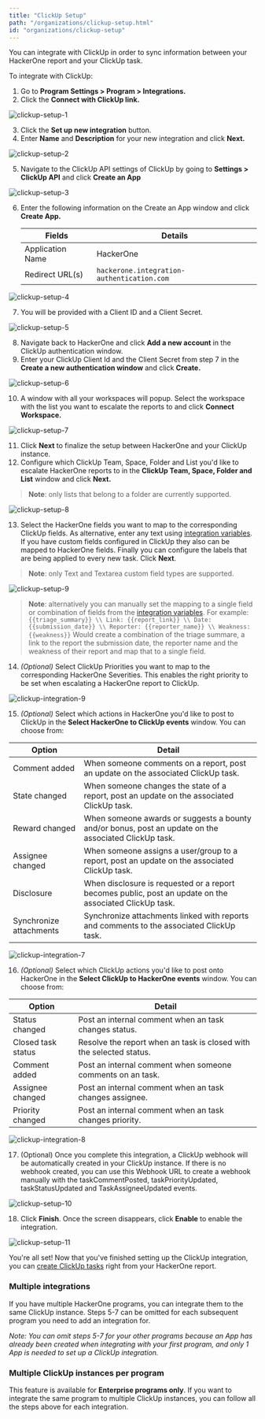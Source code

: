 ```yaml
---
title: "ClickUp Setup"
path: "/organizations/clickup-setup.html"
id: "organizations/clickup-setup"
---
```


You can integrate with ClickUp in order to sync information between your HackerOne report and your ClickUp task.

To integrate with ClickUp:

1. Go to **Program Settings > Program > Integrations.**
2. Click the **Connect with ClickUp link.**

![clickup-setup-1](./images/clickup-setup-1.png)

3. Click the **Set up new integration** button.
4. Enter **Name** and **Description** for your new integration and click **Next.**

![clickup-setup-2](./images/clickup-setup-2.png)

5. Navigate to the ClickUp API settings of ClickUp by going to **Settings > ClickUp API** and click **Create an App**

![clickup-setup-3](./images/clickup-setup-3.png)

6. Enter the following information on the Create an App window and click **Create App.**

   Fields | Details
   ------ | -------
   Application Name | HackerOne
   Redirect URL(s) | `hackerone.integration-authentication.com`

![clickup-setup-4](./images/clickup-setup-4.png)

7. You will be provided with a Client ID and a Client Secret.

![clickup-setup-5](./images/clickup-setup-5.png)

8. Navigate back to HackerOne and click **Add a new account** in the ClickUp authentication window. 
9. Enter your ClickUp Client Id and the Client Secret from step 7 in the **Create a new authentication window** and click **Create.**

![clickup-setup-6](./images/clickup-setup-6.png)

10. A window with all your workspaces will popup. Select the workspace with the list you want to escalate the reports to and click **Connect Workspace.**

![clickup-setup-7](./images/clickup-setup-7.png)

11. Click **Next** to finalize the setup between HackerOne and your ClickUp instance.
12. Configure which ClickUp Team, Space, Folder and List  you'd like to escalate HackerOne reports to in the **ClickUp Team, Space, Folder and List** window and click **Next.**

> **Note**: only lists that belong to a folder are currently supported.

![clickup-setup-8](./images/clickup-setup-8.png)

13. Select the HackerOne fields you want to map to the corresponding ClickUp fields. As alternative, enter any text using [integration variables](/organizations/integration-variables.html). If you have custom fields configured in ClickUp they also can be mapped to HackerOne fields. Finally you can configure the labels that are being applied to every new task. Click **Next**.

> **Note**: only Text and Textarea custom field types are supported.

![clickup-setup-9](./images/clickup-setup-9.png)

> **Note**: alternatively you can manually set the mapping to a single field or combination of fields from the [integration variables](/organizations/integration-variables.html). For example: `{{triage_summary}} \\ Link: {{report_link}} \\ Date: {{submission_date}} \\ Reporter: {{reporter_name}} \\ Weakness: {{weakness}}` Would create a combination of the triage summare, a link to the report the submission date, the reporter name and the weakness of their report and map that to a single field.

14. *(Optional)* Select ClickUp Priorities you want to map to the corresponding HackerOne Severities. This enables the right priority to be set when escalating a HackerOne report to ClickUp.

![clickup-integration-9](./images/clickup-integration-9.png)

15. *(Optional)* Select which actions in HackerOne you'd like to post to ClickUp in the **Select HackerOne to ClickUp events** window. You can choose from:

Option | Detail
------ | -------
Comment added | When someone comments on a report, post an update on the associated ClickUp task.
State changed | When someone changes the state of a report, post an update on the associated ClickUp task.
Reward changed | When someone awards or suggests a bounty and/or bonus, post an update on the associated ClickUp task.
Assignee changed | When someone assigns a user/group to a report, post an update on the associated ClickUp task.
Disclosure | When disclosure is requested or a report becomes public, post an update on the associated ClickUp task.
Synchronize attachments | Synchronize attachments linked with reports and comments to the associated ClickUp task.

![clickup-integration-7](./images/clickup-integration-7.png)

16. *(Optional)* Select which ClickUp actions you'd like to post onto HackerOne in the **Select ClickUp to HackerOne events** window. You can choose from:

Option | Detail
------ | -------
Status changed | Post an internal comment when an task changes status.
Closed task status | Resolve the report when an task is closed with the selected status.
Comment added | Post an internal comment when someone comments on an task.
Assignee changed | Post an internal comment when an task changes assignee.
Priority changed | Post an internal comment when an task changes priority.


![clickup-integration-8](./images/clickup-integration-8.png)

17. (Optional) Once you complete this integration, a ClickUp webhook will be automatically created in your ClickUp instance. If there is no webhook created, you can use this Webhook URL to create a webhook manually with the taskCommentPosted, taskPriorityUpdated, taskStatusUpdated and TaskAssigneeUpdated events.

![clickup-setup-10](./images/clickup-setup-10.png)


18. Click **Finish**. Once the screen disappears, click **Enable** to enable the integration.

![clickup-setup-11](./images/clickup-setup-11.png)

You're all set! Now that you've finished setting up the ClickUp integration, you can [create ClickUp tasks](/organizations/clickup-integration.html#creating-a-ClickUp-task) right from your HackerOne report.

### Multiple integrations

If you have multiple HackerOne programs, you can integrate them to the same ClickUp instance. Steps 5-7 can be omitted for each subsequent program you need to add an integration for.

*Note: You can omit steps 5-7  for your other programs because an App has already been created when integrating with your first program, and only 1 App is needed to set up a ClickUp integration.*

### Multiple ClickUp instances per program
This feature is available for **Enterprise programs only**. If you want to integrate the same program to multiple ClickUp instances, you can follow all the steps above for each integration.
